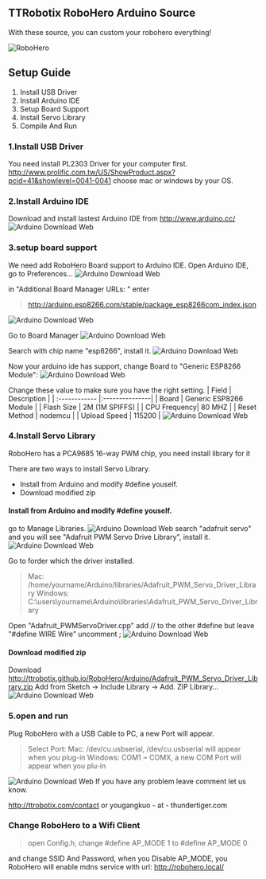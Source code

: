 ## TTRobotix RoboHero Arduino Source

With these source, you can custom your robohero everything!

![RoboHero](http://ttrobotix.github.io/RoboHero/img/buildyourown.jpg)
## Setup Guide

1. Install USB Driver
2. Install Arduino IDE
3. Setup Board Support
4. Install Servo Library
5. Compile And Run

### 1.Install USB Driver
You need install PL2303 Driver for your computer first.
http://www.prolific.com.tw/US/ShowProduct.aspx?pcid=41&showlevel=0041-0041
choose mac or windows by your OS.


### 2.Install Arduino IDE

Download and install lastest Arduino IDE from <http://www.arduino.cc/>
![Arduino Download Web](http://ttrobotix.github.io/RoboHero/img/arduino1.png)


### 3.setup board support

We need add RoboHero Board support to Arduino IDE.
Open Arduino IDE, go to Preferences...
![Arduino Download Web](http://ttrobotix.github.io/RoboHero/img/arduino2.png)

in "Additional Board Manager URLs: " enter
> http://arduino.esp8266.com/stable/package_esp8266com_index.json

![Arduino Download Web](http://ttrobotix.github.io/RoboHero/img/arduino3.png)

Go to Board Manager
![Arduino Download Web](http://ttrobotix.github.io/RoboHero/img/arduino4.png)

Search with chip name "esp8266", install it.
![Arduino Download Web](http://ttrobotix.github.io/RoboHero/img/arduino5.png)

Now your arduino ide has support, change Board to "Generic ESP8266 Module":
![Arduino Download Web](http://ttrobotix.github.io/RoboHero/img/arduino6.png)

Change these value to make sure you have the right setting.
| Field  | Description  |
| :------------ |:---------------|
| Board  | Generic ESP8266 Module  |
| Flash Size  | 2M (1M SPIFFS)  |
| CPU Frequency| 80 MHZ  |
| Reset Method | nodemcu  |
| Upload Speed | 115200  |
![Arduino Download Web](http://ttrobotix.github.io/RoboHero/img/arduino_setting.png)


### 4.Install Servo Library

RoboHero has a PCA9685 16-way PWM chip, you need install library for it

There are two ways to install Servo Library.
* Install from Arduino and modify #define youself.
* Download modified zip


#### Install from Arduino and modify #define youself.
go to Manage Libraries.
![Arduino Download Web](http://ttrobotix.github.io/RoboHero/img/arduino_lib.png)
search "adafruit servo" and you will see "Adafruit PWM Servo Drive Library", install it.
![Arduino Download Web](http://ttrobotix.github.io/RoboHero/img/arduino_servo.png)

Go to forder which the driver installed.
> Mac: /home/yourname/Arduino/libraries/Adafruit_PWM_Servo_Driver_Library
>  Windows: C:\users\yourname\Arduino\libraries\Adafruit_PWM_Servo_Driver_Library

Open "Adafruit_PWMServoDriver.cpp"
add // to the other #define but leave "#define WIRE Wire" uncomment ;
![Arduino Download Web](http://ttrobotix.github.io/RoboHero/img/arduino_wire.png)


#### Download modified zip
Download <http://ttrobotix.github.io/RoboHero/Arduino/Adafruit_PWM_Servo_Driver_Library.zip>
Add from Sketch -> Include Library -> Add. ZIP Library...
![Arduino Download Web](http://ttrobotix.github.io/RoboHero/img/arduino_addlib.png)

### 5.open and run

Plug RoboHero with a USB Cable to PC, a new Port will appear.

> Select Port:
> Mac: /dev/cu.usbserial, /dev/cu.usbserial will appear when you plug-in
> Windows: COM1 ~ COMX, a new COM Port will appear when you plu-in

![Arduino Download Web](http://ttrobotix.github.io/RoboHero/img/arduino_addport.png)
If you have any problem leave comment let us know.

http://ttrobotix.com/contact
or
yougangkuo - at - thundertiger.com



### Change RoboHero to a Wifi Client
> open Config.h, change
> &#35;define AP_MODE 1
to
> &#35;define AP_MODE 0

and change SSID And Password,
when you Disable AP_MODE, you RoboHero will enable mdns service with url: http://robohero.local/
